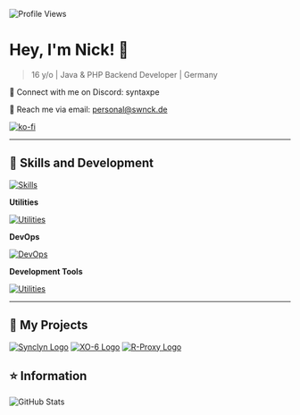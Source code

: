 ![Profile Views](https://komarev.com/ghpvc/?username=ceepkev77&color=006bed)

# Hey, I'm **Nick!** 👋

> 16 y/o | Java & PHP Backend Developer | Germany


💬 Connect with me on Discord: syntaxpe 

📧 Reach me via email: personal@swnck.de


[![ko-fi](https://ko-fi.com/img/githubbutton_sm.svg)](https://ko-fi.com/F1F6YC8LS)

---


## 🚀 Skills and Development

[![Skills](https://skillicons.dev/icons?i=php,java,html,nodejs,css,mysql,cpp,go)](https://github.com/swnck)

**Utilities**

[![Utilities](https://skillicons.dev/icons?i=postman,ubuntu,windows,stackoverflow)](https://github.com/swnck)

**DevOps**

[![DevOps](https://skillicons.dev/icons?i=git,github,gitlab)](https://github.com/swnck)

**Development Tools**

[![Utilities](https://skillicons.dev/icons?i=idea,phpstorm,webstorm,vscode)](https://github.com/swnck)

---

## 📜 My Projects

[![Synclyn Logo](https://avatars.githubusercontent.com/u/143539126?v=4&s=50)](https://www.github.com/Synclyn) 
[![XO-6 Logo](https://avatars.githubusercontent.com/u/165107360?v=4&s=50)](https://www.github.com/XO-6) 
[![R-Proxy Logo](https://avatars.githubusercontent.com/u/161367685?v=4&s=50)](https://www.github.com/R-Proxy) 

## ⭐ Information

![GitHub Stats](https://github-readme-stats.vercel.app/api?username=swnck&include_all_commits=true&count_private=true&show_icons=true&line_height=20&title_color=7A7ADB&icon_color=2234AE&text_color=D3D3D3&bg_color=0,000000,130F40)
